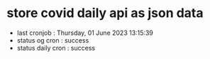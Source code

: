 # store covid daily api as json data

- last cronjob : Thursday, 01 June 2023 13:15:39
- status og cron : success
- status daily cron : success
      
      